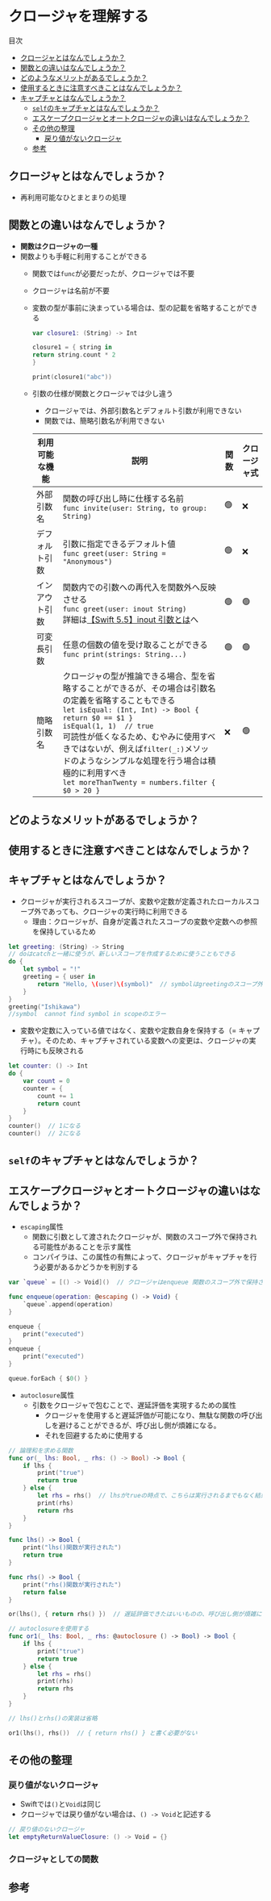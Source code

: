 # クロージャを理解する

<!-- START doctoc generated TOC please keep comment here to allow auto update -->
<!-- DON'T EDIT THIS SECTION, INSTEAD RE-RUN doctoc TO UPDATE -->
目次

  - [クロージャとはなんでしょうか？](#%E3%82%AF%E3%83%AD%E3%83%BC%E3%82%B8%E3%83%A3%E3%81%A8%E3%81%AF%E3%81%AA%E3%82%93%E3%81%A7%E3%81%97%E3%82%87%E3%81%86%E3%81%8B)
  - [関数との違いはなんでしょうか？](#%E9%96%A2%E6%95%B0%E3%81%A8%E3%81%AE%E9%81%95%E3%81%84%E3%81%AF%E3%81%AA%E3%82%93%E3%81%A7%E3%81%97%E3%82%87%E3%81%86%E3%81%8B)
  - [どのようなメリットがあるでしょうか？](#%E3%81%A9%E3%81%AE%E3%82%88%E3%81%86%E3%81%AA%E3%83%A1%E3%83%AA%E3%83%83%E3%83%88%E3%81%8C%E3%81%82%E3%82%8B%E3%81%A7%E3%81%97%E3%82%87%E3%81%86%E3%81%8B)
  - [使用するときに注意すべきことはなんでしょうか？](#%E4%BD%BF%E7%94%A8%E3%81%99%E3%82%8B%E3%81%A8%E3%81%8D%E3%81%AB%E6%B3%A8%E6%84%8F%E3%81%99%E3%81%B9%E3%81%8D%E3%81%93%E3%81%A8%E3%81%AF%E3%81%AA%E3%82%93%E3%81%A7%E3%81%97%E3%82%87%E3%81%86%E3%81%8B)
- [キャプチャとはなんでしょうか？](#%E3%82%AD%E3%83%A3%E3%83%97%E3%83%81%E3%83%A3%E3%81%A8%E3%81%AF%E3%81%AA%E3%82%93%E3%81%A7%E3%81%97%E3%82%87%E3%81%86%E3%81%8B)
    - [`self`のキャプチャとはなんでしょうか？](#self%E3%81%AE%E3%82%AD%E3%83%A3%E3%83%97%E3%83%81%E3%83%A3%E3%81%A8%E3%81%AF%E3%81%AA%E3%82%93%E3%81%A7%E3%81%97%E3%82%87%E3%81%86%E3%81%8B)
  - [エスケープクロージャとオートクロージャの違いはなんでしょうか？](#%E3%82%A8%E3%82%B9%E3%82%B1%E3%83%BC%E3%83%97%E3%82%AF%E3%83%AD%E3%83%BC%E3%82%B8%E3%83%A3%E3%81%A8%E3%82%AA%E3%83%BC%E3%83%88%E3%82%AF%E3%83%AD%E3%83%BC%E3%82%B8%E3%83%A3%E3%81%AE%E9%81%95%E3%81%84%E3%81%AF%E3%81%AA%E3%82%93%E3%81%A7%E3%81%97%E3%82%87%E3%81%86%E3%81%8B)
  - [その他の整理](#%E3%81%9D%E3%81%AE%E4%BB%96%E3%81%AE%E6%95%B4%E7%90%86)
    - [戻り値がないクロージャ](#%E6%88%BB%E3%82%8A%E5%80%A4%E3%81%8C%E3%81%AA%E3%81%84%E3%82%AF%E3%83%AD%E3%83%BC%E3%82%B8%E3%83%A3)
  - [参考](#%E5%8F%82%E8%80%83)

<!-- END doctoc generated TOC please keep comment here to allow auto update -->

## クロージャとはなんでしょうか？

- 再利用可能なひとまとまりの処理

## 関数との違いはなんでしょうか？

- **関数はクロージャの一種**
- 関数よりも手軽に利用することができる
  - 関数では`func`が必要だったが、クロージャでは不要
  - クロージャは名前が不要
  - 変数の型が事前に決まっている場合は、型の記載を省略することができる
  
    ```swift
    var closure1: (String) -> Int

    closure1 = { string in
    return string.count * 2
    }

    print(closure1("abc"))
    ```

  - 引数の仕様が関数とクロージャでは少し違う
    - クロージャでは、外部引数名とデフォルト引数が利用できない
    - 関数では、簡略引数名が利用できない
    
    |利用可能な機能|説明|関数|クロージャ式|
    |---|---|---|---|
    |外部引数名|関数の呼び出し時に仕様する名前<br> `func invite(user: String, to group: String)` |🟢|❌|
    |デフォルト引数|引数に指定できるデフォルト値<br> `func greet(user: String = "Anonymous")`|🟢|❌|
    |インアウト引数|関数内での引数への再代入を関数外へ反映させる<br> `func greet(user: inout String)`<br> 詳細は[【Swift 5.5】inout 引数とは](https://qiita.com/kamimi01/items/64b54264011f8ba2ddc0)へ|🟢|🟢|
    |可変長引数|任意の個数の値を受け取ることができる<br>`func print(strings: String...)`|🟢|🟢|
    |簡略引数名|クロージャの型が推論できる場合、型を省略することができるが、その場合は引数名の定義を省略することもできる<br>`let isEqual: (Int, Int) -> Bool { return $0 == $1 }`<br>`isEqual(1, 1)  // true`<br>可読性が低くなるため、むやみに使用すべきではないが、例えば`filter(_:)`メソッドのようなシンプルな処理を行う場合は積極的に利用すべき<br>`let moreThanTwenty = numbers.filter { $0 > 20 }`|❌|🟢|

## どのようなメリットがあるでしょうか？

## 使用するときに注意すべきことはなんでしょうか？

## キャプチャとはなんでしょうか？

- クロージャが実行されるスコープが、変数や定数が定義されたローカルスコープ外であっても、クロージャの実行時に利用できる
  - 理由：クロージャが、自身が定義されたスコープの変数や定数への参照を保持しているため

```swift
let greeting: (String) -> String
// doはcatchと一緒に使うが、新しいスコープを作成するために使うこともできる
do {
    let symbol = "!"
    greeting = { user in
        return "Hello, \(user)\(symbol)"  // symbolはgreetingのスコープ外だが、利用できる
    }
}
greeting("Ishikawa")
//symbol  cannot find symbol in scopeのエラー
```

- 変数や定数に入っている値ではなく、変数や定数自身を保持する（= キャプチャ）。そのため、キャプチャされている変数への変更は、クロージャの実行時にも反映される

```swift
let counter: () -> Int
do {
    var count = 0
    counter = {
        count += 1
        return count
    }
}
counter()  // 1になる
counter()  // 2になる
```

## `self`のキャプチャとはなんでしょうか？

## エスケープクロージャとオートクロージャの違いはなんでしょうか？

- `escaping`属性
  - 関数に引数として渡されたクロージャが、関数のスコープ外で保持される可能性があることを示す属性
  - コンパイラは、この属性の有無によって、クロージャがキャプチャを行う必要があるかどうかを判別する

```swift
var `queue` = [() -> Void]()  // クロージャはenqueue 関数のスコープ外で保持される

func enqueue(operation: @escaping () -> Void) {
    `queue`.append(operation)
}

enqueue {
    print("executed")
}
enqueue {
    print("executed")
}

queue.forEach { $0() }
```

- `autoclosure`属性
  - 引数をクロージャで包むことで、遅延評価を実現するための属性
    - クロージャを使用すると遅延評価が可能になり、無駄な関数の呼び出しを避けることができるが、呼び出し側が煩雑になる。
    - それを回避するために使用する

```swift
// 論理和を求める関数
func or(_ lhs: Bool, _ rhs: () -> Bool) -> Bool {
    if lhs {
        print("true")
        return true
    } else {
        let rhs = rhs()  // lhsがtrueの時点で、こちらは実行されるまでもなく結果が決まるので、rhsをクロージャにすることで遅延評価を実現する
        print(rhs)
        return rhs
    }
}

func lhs() -> Bool {
    print("lhs()関数が実行された")
    return true
}

func rhs() -> Bool {
    print("rhs()関数が実行された")
    return false
}

or(lhs(), { return rhs() })  // 遅延評価できたはいいものの、呼び出し側が煩雑に・・・

// autoclosureを使用する
func or1(_ lhs: Bool, _ rhs: @autoclosure () -> Bool) -> Bool {
    if lhs {
        print("true")
        return true
    } else {
        let rhs = rhs()
        print(rhs)
        return rhs
    }
}

// lhs()とrhs()の実装は省略

or1(lhs(), rhs())  // { return rhs() } と書く必要がない
```

## その他の整理

### 戻り値がないクロージャ

- Swiftでは`()`と`Void`は同じ
- クロージャでは戻り値がない場合は、`() -> Void`と記述する

```swift
// 戻り値のないクロージャ
let emptyReturnValueClosure: () -> Void = {}
```

### クロージャとしての関数



## 参考
